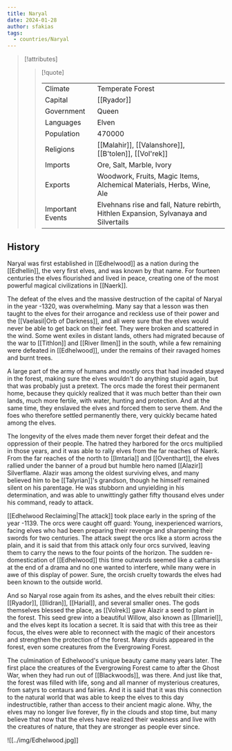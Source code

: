 ```yaml
---
title: Naryal
date: 2024-01-28
author: sfakias
tags:
  - countries/Naryal
---
```


> [!attributes]
> 
> > [!quote]
> >
> > | | |
> > | --- | --- |
> > | Climate | Temperate Forest |
> > | Capital | [[Ryador]] |
> > | Government | Queen |
> > | Languages | Elven |
> > | Population | 470000 |
> > | Religions | [[Malahir]], [[Valanshore]], [[B'tolen]], [[Vol'rek]] |
> > | Imports | Ore, Salt, Marble, Ivory |
> > | Exports | Woodwork, Fruits, Magic Items, Alchemical Materials, Herbs, Wine, Ale |
> > | Important Events | Elvehnans rise and fall, Nature rebirth, Hithlen Expansion, Sylvanaya and Silvertails |

## History

Naryal was first established in [[Edhelwood]] as a nation during the [[Edhellin]], the very first elves, and was known by that name. For fourteen centuries the elves flourished and lived in peace, creating one of the most powerful magical civilizations in [[Naerk]]. 

The defeat of the elves and the massive destruction of the capital of Naryal in the year -1320, was overwhelming. Many say that a lesson was then taught to the elves for their arrogance and reckless use of their power and the [[Vaelasil|Orb of Darkness]], and all were sure that the elves would never be able to get back on their feet. They were broken and scattered in the wind. Some went exiles in distant lands, others had migrated because of the war to [[Tithlon]] and [[River Ilmen]] in the south, while a few remaining were defeated in [[Edhelwood]], under the remains of their ravaged homes and burnt trees.

A large part of the army of humans and mostly orcs that had invaded stayed in the forest, making sure the elves wouldn't do anything stupid again, but that was probably just a pretext. The orcs made the forest their permanent home, because they quickly realized that it was much better than their own lands, much more fertile, with water, hunting and protection. And at the same time, they enslaved the elves and forced them to serve them. And the foes who therefore settled permanently there, very quickly became hated among the elves.

The longevity of the elves made them never forget their defeat and the oppression of their people. The hatred they harbored for the orcs multiplied in those years, and it was able to rally elves from the far reaches of Naerk. From the far reaches of the north to [[Imtaria]] and [[Oventhart]], the elves rallied under the banner of a proud but humble hero named [[Alazir]] Silverflame. Alazir was among the oldest surviving elves, and many believed him to be [[Talyrian]]'s grandson, though he himself remained silent on his parentage. He was stubborn and unyielding in his determination, and was able to unwittingly gather fifty thousand elves under his command, ready to attack.

[[Edhelwood Reclaiming|The attack]] took place early in the spring of the year -1139. The orcs were caught off guard: Young, inexperienced warriors, facing elves who had been preparing their revenge and sharpening their swords for two centuries. The attack swept the orcs like a storm across the plain, and it is said that from this attack only four orcs survived, leaving them to carry the news to the four points of the horizon. The sudden re-domestication of [[Edhelwood]] this time outwards seemed like a catharsis at the end of a drama and no one wanted to interfere, while many were in awe of this display of power. Sure, the orcish cruelty towards the elves had been known to the outside world.

And so Naryal rose again from its ashes, and the elves rebuilt their cities: [[Ryador]], [[Ilidran]], [[Harial]], and several smaller ones. The gods themselves blessed the place, as [[Volrek]] gave Alazir a seed to plant in the forest. This seed grew into a beautiful Willow, also known as [[Ilmariel]], and the elves kept its location a secret. It is said that with this tree as their focus, the elves were able to reconnect with the magic of their ancestors and strengthen the protection of the forest. Many druids appeared in the forest, even some creatures from the Evergrowing Forest.

The culmination of Edhelwood's unique beauty came many years later. The first place the creatures of the Evergrowing Forest came to after the Ghost War, when they had run out of [[Blackwoods]], was there. And just like that, the forest was filled with life, song and all manner of mysterious creatures, from satyrs to centaurs and fairies. And it is said that it was this connection to the natural world that was able to keep the elves to this day indestructible, rather than access to their ancient magic alone. Why, the elves may no longer live forever, fly in the clouds and stop time, but many believe that now that the elves have realized their weakness and live with the creatures of nature, that they are stronger as people ever since.

![[../img/Edhelwood.jpg]]